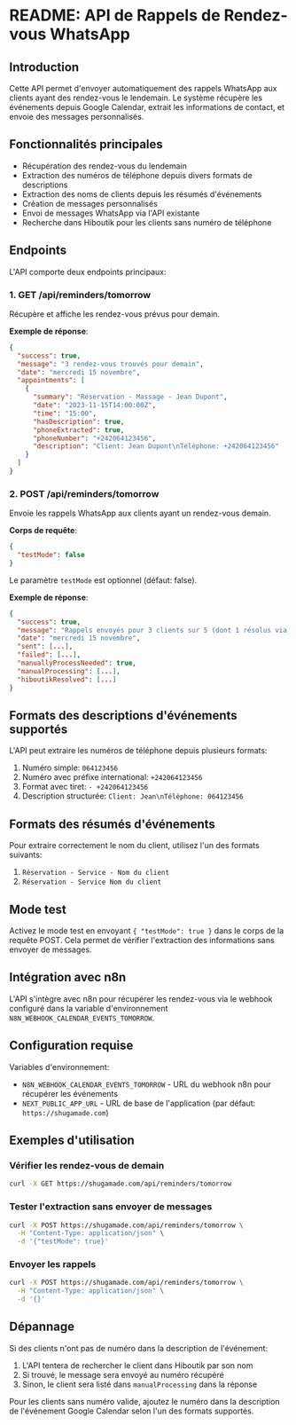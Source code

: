 # README: API de Rappels de Rendez-vous WhatsApp

## Introduction

Cette API permet d'envoyer automatiquement des rappels WhatsApp aux clients ayant des rendez-vous le lendemain. Le système récupère les événements depuis Google Calendar, extrait les informations de contact, et envoie des messages personnalisés.

## Fonctionnalités principales

- Récupération des rendez-vous du lendemain
- Extraction des numéros de téléphone depuis divers formats de descriptions
- Extraction des noms de clients depuis les résumés d'événements
- Création de messages personnalisés
- Envoi de messages WhatsApp via l'API existante
- Recherche dans Hiboutik pour les clients sans numéro de téléphone

## Endpoints

L'API comporte deux endpoints principaux:

### 1. GET /api/reminders/tomorrow

Récupère et affiche les rendez-vous prévus pour demain.

**Exemple de réponse**:

```json
{
  "success": true,
  "message": "3 rendez-vous trouvés pour demain",
  "date": "mercredi 15 novembre",
  "appointments": [
    {
      "summary": "Réservation - Massage - Jean Dupont",
      "date": "2023-11-15T14:00:00Z",
      "time": "15:00",
      "hasDescription": true,
      "phoneExtracted": true,
      "phoneNumber": "+242064123456",
      "description": "Client: Jean Dupont\nTéléphone: +242064123456"
    }
  ]
}
```

### 2. POST /api/reminders/tomorrow

Envoie les rappels WhatsApp aux clients ayant un rendez-vous demain.

**Corps de requête**:

```json
{
  "testMode": false
}
```

Le paramètre `testMode` est optionnel (défaut: false).

**Exemple de réponse**:

```json
{
  "success": true,
  "message": "Rappels envoyés pour 3 clients sur 5 (dont 1 résolus via Hiboutik)",
  "date": "mercredi 15 novembre",
  "sent": [...],
  "failed": [...],
  "manuallyProcessNeeded": true,
  "manualProcessing": [...],
  "hiboutikResolved": [...]
}
```

## Formats des descriptions d'événements supportés

L'API peut extraire les numéros de téléphone depuis plusieurs formats:

1. Numéro simple: `064123456`
2. Numéro avec préfixe international: `+242064123456`
3. Format avec tiret: `- +242064123456`
4. Description structurée: `Client: Jean\nTéléphone: 064123456`

## Formats des résumés d'événements

Pour extraire correctement le nom du client, utilisez l'un des formats suivants:

1. `Réservation - Service - Nom du client`
2. `Réservation - Service Nom du client`

## Mode test

Activez le mode test en envoyant `{ "testMode": true }` dans le corps de la requête POST. Cela permet de vérifier l'extraction des informations sans envoyer de messages.

## Intégration avec n8n

L'API s'intègre avec n8n pour récupérer les rendez-vous via le webhook configuré dans la variable d'environnement `N8N_WEBHOOK_CALENDAR_EVENTS_TOMORROW`.

## Configuration requise

Variables d'environnement:

- `N8N_WEBHOOK_CALENDAR_EVENTS_TOMORROW` - URL du webhook n8n pour récupérer les événements
- `NEXT_PUBLIC_APP_URL` - URL de base de l'application (par défaut: `https://shugamade.com`)

## Exemples d'utilisation

### Vérifier les rendez-vous de demain

```bash
curl -X GET https://shugamade.com/api/reminders/tomorrow
```

### Tester l'extraction sans envoyer de messages

```bash
curl -X POST https://shugamade.com/api/reminders/tomorrow \
  -H "Content-Type: application/json" \
  -d '{"testMode": true}'
```

### Envoyer les rappels

```bash
curl -X POST https://shugamade.com/api/reminders/tomorrow \
  -H "Content-Type: application/json" \
  -d '{}'
```

## Dépannage

Si des clients n'ont pas de numéro dans la description de l'événement:

1. L'API tentera de rechercher le client dans Hiboutik par son nom
2. Si trouvé, le message sera envoyé au numéro récupéré
3. Sinon, le client sera listé dans `manualProcessing` dans la réponse

Pour les clients sans numéro valide, ajoutez le numéro dans la description de l'événement Google Calendar selon l'un des formats supportés.
